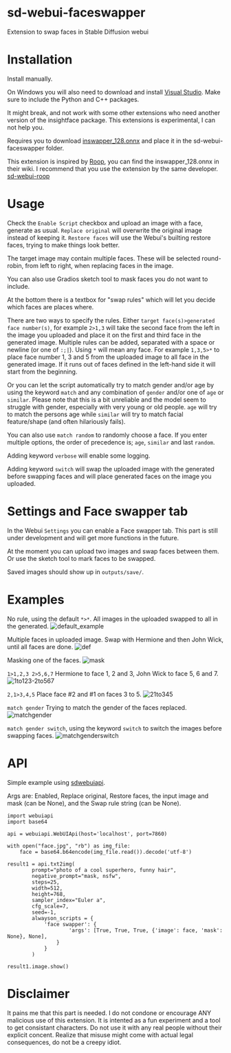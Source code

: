 # sd-webui-faceswapper
Extension to swap faces in Stable Diffusion webui

# Installation
Install manually.

On Windows you will also need to download and install [Visual Studio](https://visualstudio.microsoft.com/downloads/). Make sure to include the Python and C++ packages.

It might break, and not work with some other extensions who need another version of the insightface package. This extensions is experimental, I can not help you.

Requires you to download [inswapper_128.onnx](https://huggingface.co/henryruhs/roop/resolve/main/inswapper_128.onnx) and place it in the sd-webui-faceswapper folder.

This extension is inspired by [Roop](https://github.com/s0md3v/roop), you can find the inswapper_128.onnx in their wiki. I recommend that you use the extension by the same developer. [sd-webui-roop](https://github.com/s0md3v/sd-webui-roop)

# Usage
Check the `Enable Script` checkbox and upload an image with a face, generate as usual. `Replace original` will overwrite the original image instead of keeping it. `Restore faces` will use the Webui's builting restore faces, trying to make things look better.

The target image may contain multiple faces. These will be selected round-robin, from left to right, when replacing faces in the image.

You can also use Gradios sketch tool to mask faces you do not want to include.

At the bottom there is a textbox for "swap rules" which will let you decide which faces are places where.

There are two ways to specify the rules. Either `target face(s)>generated face number(s)`, for example `2>1,3` will take the second face from the left in the image you uploaded and place it on the first and third face in the generated image. Multiple rules can be added, separated with a space or newline (or one of `:;|`). Using `*` will mean any face. For example `1,3,5>*` to place face number 1, 3 and 5 from the uploaded image to all face in the generated image. If it runs out of faces defined in the left-hand side it will start from the beginning.

Or you can let the script automatically try to match gender and/or age by using the keyword `match` and any combination of `gender` and/or one of `age` or `similar`. Please note that this is a bit unreliable and the model seem to struggle with gender, especially with very young or old people. `age` will try to match the persons age while `similar` will try to match facial feature/shape (and often hilariously fails).

You can also use `match random` to randomly choose a face. If you enter multiple options, the order of precedence is; `age`, `similar` and last `random`.

Adding keyword `verbose` will enable some logging.

Adding keyword `switch` will swap the uploaded image with the generated before swapping faces and will place generated faces on the image you uploaded.

# Settings and Face swapper tab

In the Webui `Settings` you can enable a Face swapper tab. This part is still under development and will get more functions in the future.

At the moment you can upload two images and swap faces between them. Or use the sketch tool to mark faces to be swapped.

Saved images should show up in `outputs/save/`.

# Examples

No rule, using the default `*>*`. All images in the uploaded swapped to all in the generated.
![default_example](https://github.com/yownas/sd-webui-faceswapper/assets/13150150/03f0a631-82a9-4f2c-ad47-18f361ee9473)

Multiple faces in uploaded image. Swap with Hermione and then John Wick, until all faces are done.
![def](https://github.com/yownas/sd-webui-faceswapper/assets/13150150/c8b8daa2-4ba1-4cfa-b06d-873dc1d583ad)

Masking one of the faces.
![mask](https://github.com/yownas/sd-webui-faceswapper/assets/13150150/cba79db4-8323-4f7f-90b2-b829adaf7374)

`1>1,2,3 2>5,6,7` Hermione to face 1, 2 and 3, John Wick to face 5, 6 and 7.
![1to123-2to567](https://github.com/yownas/sd-webui-faceswapper/assets/13150150/0ed2ac51-652c-4a47-983a-8be8b37de2ab)

`2,1>3,4,5` Place face #2 and #1 on faces 3 to 5.
![21to345](https://github.com/yownas/sd-webui-faceswapper/assets/13150150/2dd25ea7-3714-45d2-a921-730dfe9f04a7)

`match gender` Trying to match the gender of the faces replaced.
![matchgender](https://github.com/yownas/sd-webui-faceswapper/assets/13150150/88df8872-4be5-438a-8387-0d692cabd17c)

`match gender switch`, using the keyword `switch` to switch the images before swapping faces.
![matchgenderswitch](https://github.com/yownas/sd-webui-faceswapper/assets/13150150/1bdb2fcd-d695-4753-b88f-30fb33ccb660)



# API
Simple example using [sdwebuiapi](https://github.com/mix1009/sdwebuiapi).

Args are: Enabled, Replace original, Restore faces, the input image and mask (can be None), and the Swap rule string (can be None).

```
import webuiapi
import base64

api = webuiapi.WebUIApi(host='localhost', port=7860)

with open("face.jpg", "rb") as img_file:
    face = base64.b64encode(img_file.read()).decode('utf-8')

result1 = api.txt2img(
        prompt="photo of a cool superhero, funny hair",
        negative_prompt="mask, nsfw",
        steps=25,
        width=512,
        height=768,
        sampler_index="Euler a",
        cfg_scale=7,
        seed=-1,
        alwayson_scripts = {
            'face swapper': {
                    'args': [True, True, True, {'image': face, 'mask': None}, None],
                }
            }
        )

result1.image.show()
```

# Disclaimer
It pains me that this part is needed. I do not condone or encourage ANY malicious use of this extension. It is intented as a fun experiment and a tool to get consistant characters. Do not use it with any real people without their explicit concent. Realize that misuse might come with actual legal consequences, do not be a creepy idiot.

